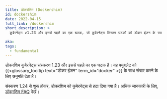 ```yaml
---
title: डोकरशिम (Dockershim)
id: dockershim
date: 2022-04-15
full_link: /dockershim
short_description: >
  कुबेरनेट्स v1.23 और इससे पहले का एक घटक, जो कुबेरनेट्स सिस्टम घटकों को डोकर इंजन के साथ संचार करने की अनुमति देता है।

aka:
tags:
  - fundamental
---
```


डोकरशिम कुबेरनेट्स संस्करण 1.23 और इससे पहले का एक घटक है। यह क्यूबलेट को {{<glossary_tooltip text="डोकर इंजन" term_id="docker" >}} के साथ संचार करने के लिए अनुमति देता है।

<!--more-->

संस्करण 1.24 से शुरू होकर, डोकरशिम को कुबेरनेट्स से हटा दिया गया है। अधिक जानकारी के लिए, [डॉकरशिम FAQ](/dockershim) देखें।
